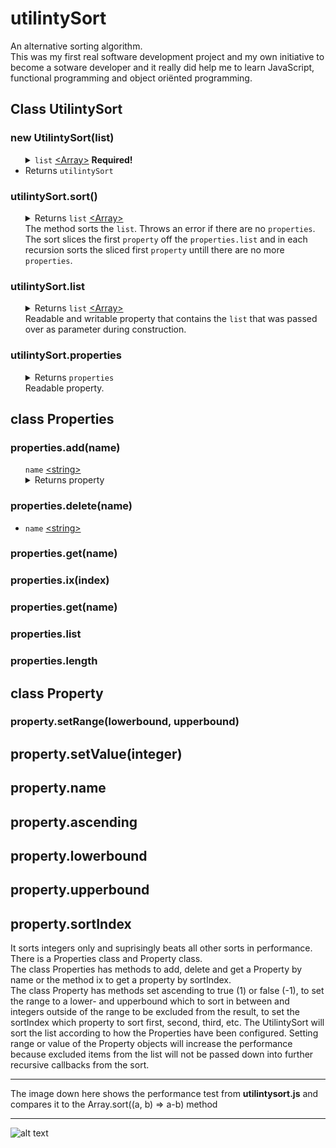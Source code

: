 # utilintySort
An alternative sorting algorithm.
<br>
This was my first real software development project and my own initiative to become a sotware developer and it really did help me to learn JavaScript, functional programming and object oriënted programming.
<br>
<h2>Class UtilintySort</h2>
<h3>new UtilintySort(list)</h3>
<ul>
	<details>
		<summary>
			<code>list</code> <a href="https://developer.mozilla.org/en-US/docs/Web/JavaScript/Reference/Global_Objects/Array">&lt;Array&gt;</a> <b>Required!</b>
		</summary>
		The array must contain items of the type <a href="https://developer.mozilla.org/en-US/docs/Web/JavaScript/Reference/Global_Objects/Object">&lt;Object&gt;</a>. Those can be instances from a class or raw objects.
	</details>
	<li>Returns <code>utilintySort</code></li>
</ul>
<h3>utilintySort.sort()</h3>
<ul>
	<details>
		<summary>
			Returns <code>list</code> <a href="https://developer.mozilla.org/en-US/docs/Web/JavaScript/Reference/Global_Objects/Array">&lt;Array&gt;</a>
		</summary>
		Returns the sorted <code>list</code>. 
	</details>
	The method sorts the <code>list</code>. Throws an error if there are no <code>properties</code>. The sort slices the first <code>property</code> off the <code>properties.list</code> and in each recursion sorts the sliced first <code>property</code> untill there are no more <code>properties</code>.
</ul>
<h3>utilintySort.list</h3>
<ul>
	<details>
		<summary>
			Returns <code>list</code> <a href="https://developer.mozilla.org/en-US/docs/Web/JavaScript/Reference/Global_Objects/Array">&lt;Array&gt;</a>
		</summary>
		Returns initial unsorted list.
	</details>
	Readable and writable property that contains the <code>list</code> that was passed over as parameter during construction.
</ul>
<h3>utilintySort.properties</h3>
<ul>
	<details>
		<summary>
			Returns <code>properties</code>
		</summary>
		An instance of the class <code>Properties</code>. Developers can manage how <code>properties</code> are to be sorted.
	</details>
	Readable property.
</ul>
<h2>class Properties</h2>
<h3>properties.add(name)</h3>
<ul>
	<code>name</code> <a href="https://developer.mozilla.org/en-US/docs/Web/JavaScript/Data_structures#String_type">&lt;string&gt;</a>
	<details>
		<summary>
			Returns property
		</summary>
		Allows chaining operations on the property after being created.
	</details>
</ul>
<h3>properties.delete(name)</h3>
<ul>
	<li>
		<code>name</code> <a href="https://developer.mozilla.org/en-US/docs/Web/JavaScript/Data_structures#String_type">&lt;string&gt;</a>
	</li>
</ul>
<h3>properties.get(name)</h3>
<h3>properties.ix(index)</h3>
<h3>properties.get(name)</h3>
<h3>properties.list</h3>
<h3>properties.length</h3>
<h2>class Property</h2>
<h3>property.setRange(lowerbound, upperbound)</h3>
<h2>property.setValue(integer)</h2>
<h2>property.name</h2>
<h2>property.ascending</h2>
<h2>property.lowerbound</h2>
<h2>property.upperbound</h2>
<h2>property.sortIndex</h2>
It sorts integers only and suprisingly beats all other sorts in performance.<br>
There is a Properties class and Property class.<br>
The class Properties has methods to add, delete and get a Property by name or the method ix to get a property by sortIndex.<br>
The class Property has methods set ascending to true (1) or false (-1), to set the range to a lower- and upperbound which to sort in between and integers outside of the range to be excluded from the result, to set the sortIndex which property to sort first, second, third, etc. The UtilintySort will sort the list according to how the Properties have been configured. Setting range or value of the Property objects will increase the performance because excluded items from the list will not be passed down into further recursive callbacks from the sort. 

_______________________________________________________________________________________________________________________
The image down here shows the performance test from <b>utilintysort.js</b> and compares it to the Array.sort((a, b) => a-b) method
_______________________________________________________________________________________________________________________
![alt text](https://pbs.twimg.com/media/EwKUN0iXYAMw2Ev?format=png&name=large)

